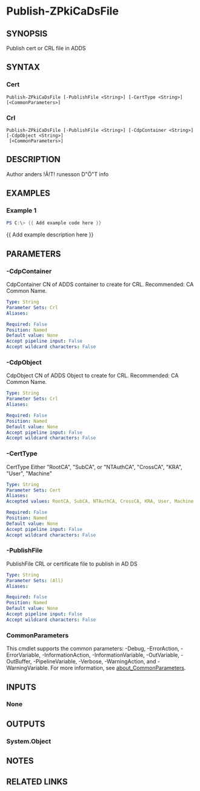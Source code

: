﻿---
external help file: PsZPki.psm1-help.xml
Module Name: ZPki
online version:
schema: 2.0.0
---

# Publish-ZPkiCaDsFile

## SYNOPSIS
Publish cert or CRL file in ADDS

## SYNTAX

### Cert
```
Publish-ZPkiCaDsFile [-PublishFile <String>] [-CertType <String>] [<CommonParameters>]
```

### Crl
```
Publish-ZPkiCaDsFile [-PublishFile <String>] [-CdpContainer <String>] [-CdpObject <String>]
 [<CommonParameters>]
```

## DESCRIPTION
Author anders !Ä!T!
runesson D"Ö"T info

## EXAMPLES

### Example 1
```powershell
PS C:\> {{ Add example code here }}
```

{{ Add example description here }}

## PARAMETERS

### -CdpContainer
CdpContainer CN of ADDS container to create for CRL.
Recommended: CA Common Name.

```yaml
Type: String
Parameter Sets: Crl
Aliases:

Required: False
Position: Named
Default value: None
Accept pipeline input: False
Accept wildcard characters: False
```

### -CdpObject
CdpObject CN of ADDS Object to create for CRL.
Recommended: CA Common Name.

```yaml
Type: String
Parameter Sets: Crl
Aliases:

Required: False
Position: Named
Default value: None
Accept pipeline input: False
Accept wildcard characters: False
```

### -CertType
CertType Either "RootCA", "SubCA", or "NTAuthCA", "CrossCA", "KRA", "User", "Machine"

```yaml
Type: String
Parameter Sets: Cert
Aliases:
Accepted values: RootCA, SubCA, NTAuthCA, CrossCA, KRA, User, Machine

Required: False
Position: Named
Default value: None
Accept pipeline input: False
Accept wildcard characters: False
```

### -PublishFile
PublishFile CRL or certificate file to publish in AD DS

```yaml
Type: String
Parameter Sets: (All)
Aliases:

Required: False
Position: Named
Default value: None
Accept pipeline input: False
Accept wildcard characters: False
```

### CommonParameters
This cmdlet supports the common parameters: -Debug, -ErrorAction, -ErrorVariable, -InformationAction, -InformationVariable, -OutVariable, -OutBuffer, -PipelineVariable, -Verbose, -WarningAction, and -WarningVariable. For more information, see [about_CommonParameters](http://go.microsoft.com/fwlink/?LinkID=113216).

## INPUTS

### None

## OUTPUTS

### System.Object
## NOTES

## RELATED LINKS
